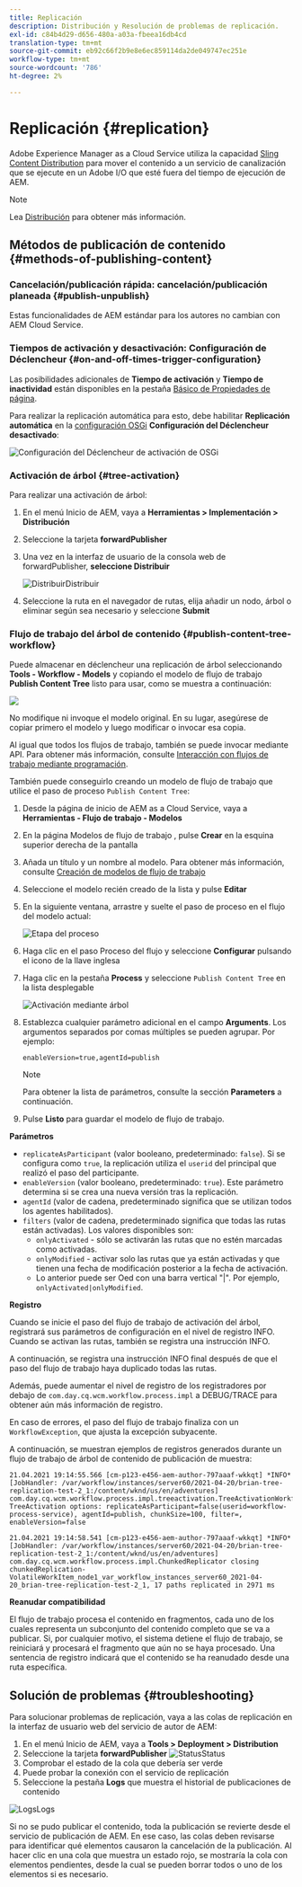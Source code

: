 ```yaml
---
title: Replicación
description: Distribución y Resolución de problemas de replicación.
exl-id: c84b4d29-d656-480a-a03a-fbeea16db4cd
translation-type: tm+mt
source-git-commit: eb92c66f2b9e8e6ec859114da2de049747ec251e
workflow-type: tm+mt
source-wordcount: '786'
ht-degree: 2%

---
```


# Replicación {#replication}

Adobe Experience Manager as a Cloud Service utiliza la capacidad [Sling Content Distribution](https://sling.apache.org/documentation/bundles/content-distribution.html) para mover el contenido a un servicio de canalización que se ejecute en un Adobe I/O que esté fuera del tiempo de ejecución de AEM.

>[!NOTE]
>
>Lea [Distribución](/help/core-concepts/architecture.md#content-distribution) para obtener más información.

## Métodos de publicación de contenido {#methods-of-publishing-content}

### Cancelación/publicación rápida: cancelación/publicación planeada {#publish-unpublish}

Estas funcionalidades de AEM estándar para los autores no cambian con AEM Cloud Service.

### Tiempos de activación y desactivación: Configuración de Déclencheur {#on-and-off-times-trigger-configuration}

Las posibilidades adicionales de **Tiempo de activación** y **Tiempo de inactividad** están disponibles en la pestaña [Básico de Propiedades de página](/help/sites-cloud/authoring/fundamentals/page-properties.md#basic).

Para realizar la replicación automática para esto, debe habilitar **Replicación automática** en la [configuración OSGi](/help/implementing/deploying/configuring-osgi.md) **Configuración del Déclencheur desactivado**:

![Configuración del Déclencheur de activación de OSGi](/help/operations/assets/replication-on-off-trigger.png)

### Activación de árbol {#tree-activation}

Para realizar una activación de árbol:

1. En el menú Inicio de AEM, vaya a **Herramientas > Implementación > Distribución**
2. Seleccione la tarjeta **forwardPublisher**
3. Una vez en la interfaz de usuario de la consola web de forwardPublisher, **seleccione Distribuir**

   ![](assets/distribute.png "DistribuirDistribuir")
4. Seleccione la ruta en el navegador de rutas, elija añadir un nodo, árbol o eliminar según sea necesario y seleccione **Submit**

### Flujo de trabajo del árbol de contenido {#publish-content-tree-workflow}

Puede almacenar en déclencheur una replicación de árbol seleccionando **Tools - Workflow - Models** y copiando el modelo de flujo de trabajo **Publish Content Tree** listo para usar, como se muestra a continuación:

![](/help/operations/assets/publishcontenttreeworkflow.png)

No modifique ni invoque el modelo original. En su lugar, asegúrese de copiar primero el modelo y luego modificar o invocar esa copia.

Al igual que todos los flujos de trabajo, también se puede invocar mediante API. Para obtener más información, consulte [Interacción con flujos de trabajo mediante programación](https://experienceleague.adobe.com/docs/experience-manager-65/developing/extending-aem/extending-workflows/workflows-program-interaction.html?lang=en#extending-aem).

También puede conseguirlo creando un modelo de flujo de trabajo que utilice el paso de proceso `Publish Content Tree`:

1. Desde la página de inicio de AEM as a Cloud Service, vaya a **Herramientas - Flujo de trabajo - Modelos**
1. En la página Modelos de flujo de trabajo , pulse **Crear** en la esquina superior derecha de la pantalla
1. Añada un título y un nombre al modelo. Para obtener más información, consulte [Creación de modelos de flujo de trabajo](https://experienceleague.adobe.com/docs/experience-manager-65/developing/extending-aem/extending-workflows/workflows-models.html)
1. Seleccione el modelo recién creado de la lista y pulse **Editar**
1. En la siguiente ventana, arrastre y suelte el paso de proceso en el flujo del modelo actual:

   ![Etapa del proceso](/help/operations/assets/processstep.png)

1. Haga clic en el paso Proceso del flujo y seleccione **Configurar** pulsando el icono de la llave inglesa
1. Haga clic en la pestaña **Process** y seleccione `Publish Content Tree` en la lista desplegable

   ![Activación mediante árbol](/help/operations/assets/newstep.png)

1. Establezca cualquier parámetro adicional en el campo **Arguments**. Los argumentos separados por comas múltiples se pueden agrupar. Por ejemplo:

   `enableVersion=true,agentId=publish`


   >[!NOTE]
   >
   >Para obtener la lista de parámetros, consulte la sección **Parameters** a continuación.

1. Pulse **Listo** para guardar el modelo de flujo de trabajo.

**Parámetros**

* `replicateAsParticipant` (valor booleano, predeterminado:  `false`). Si se configura como `true`, la replicación utiliza el `userid` del principal que realizó el paso del participante.
* `enableVersion` (valor booleano, predeterminado:  `true`). Este parámetro determina si se crea una nueva versión tras la replicación.
* `agentId` (valor de cadena, predeterminado significa que se utilizan todos los agentes habilitados).
* `filters` (valor de cadena, predeterminado significa que todas las rutas están activadas). Los valores disponibles son:
   * `onlyActivated` - sólo se activarán las rutas que no estén marcadas como activadas.
   * `onlyModified` - activar solo las rutas que ya están activadas y que tienen una fecha de modificación posterior a la fecha de activación.
   * Lo anterior puede ser Oed con una barra vertical &quot;|&quot;. Por ejemplo, `onlyActivated|onlyModified`.

**Registro**

Cuando se inicie el paso del flujo de trabajo de activación del árbol, registrará sus parámetros de configuración en el nivel de registro INFO. Cuando se activan las rutas, también se registra una instrucción INFO.

A continuación, se registra una instrucción INFO final después de que el paso del flujo de trabajo haya duplicado todas las rutas.

Además, puede aumentar el nivel de registro de los registradores por debajo de `com.day.cq.wcm.workflow.process.impl` a DEBUG/TRACE para obtener aún más información de registro.

En caso de errores, el paso del flujo de trabajo finaliza con un `WorkflowException`, que ajusta la excepción subyacente.

A continuación, se muestran ejemplos de registros generados durante un flujo de trabajo de árbol de contenido de publicación de muestra:

```
21.04.2021 19:14:55.566 [cm-p123-e456-aem-author-797aaaf-wkkqt] *INFO* [JobHandler: /var/workflow/instances/server60/2021-04-20/brian-tree-replication-test-2_1:/content/wknd/us/en/adventures] com.day.cq.wcm.workflow.process.impl.treeactivation.TreeActivationWorkflowProcess TreeActivation options: replicateAsParticipant=false(userid=workflow-process-service), agentId=publish, chunkSize=100, filter=, enableVersion=false
```

```
21.04.2021 19:14:58.541 [cm-p123-e456-aem-author-797aaaf-wkkqt] *INFO* [JobHandler: /var/workflow/instances/server60/2021-04-20/brian-tree-replication-test-2_1:/content/wknd/us/en/adventures] com.day.cq.wcm.workflow.process.impl.ChunkedReplicator closing chunkedReplication-VolatileWorkItem_node1_var_workflow_instances_server60_2021-04-20_brian-tree-replication-test-2_1, 17 paths replicated in 2971 ms
```

**Reanudar compatibilidad**

El flujo de trabajo procesa el contenido en fragmentos, cada uno de los cuales representa un subconjunto del contenido completo que se va a publicar. Si, por cualquier motivo, el sistema detiene el flujo de trabajo, se reiniciará y procesará el fragmento que aún no se haya procesado. Una sentencia de registro indicará que el contenido se ha reanudado desde una ruta específica.

## Solución de problemas {#troubleshooting}

Para solucionar problemas de replicación, vaya a las colas de replicación en la interfaz de usuario web del servicio de autor de AEM:

1. En el menú Inicio de AEM, vaya a **Tools > Deployment > Distribution**
2. Seleccione la tarjeta **forwardPublisher**
   ![](assets/status.png "StatusStatus")
3. Comprobar el estado de la cola que debería ser verde
4. Puede probar la conexión con el servicio de replicación
5. Seleccione la pestaña **Logs** que muestra el historial de publicaciones de contenido

![](assets/logs.png "LogsLogs")

Si no se pudo publicar el contenido, toda la publicación se revierte desde el servicio de publicación de AEM.
En ese caso, las colas deben revisarse para identificar qué elementos causaron la cancelación de la publicación. Al hacer clic en una cola que muestra un estado rojo, se mostraría la cola con elementos pendientes, desde la cual se pueden borrar todos o uno de los elementos si es necesario.
